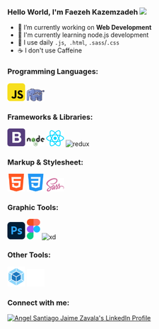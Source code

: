 ### Hello World, I'm Faezeh Kazemzadeh  <img width="60px" src="https://raw.githubusercontent.com/iampavangandhi/iampavangandhi/master/gifs/Hi.gif">


- 🔭 I’m currently working on **Web Development**
- 🌱 I'm currently learning node.js development
- 🤔 I use daily `.js`,` .html`, `.sass`/`.css`
- ☕ I don't use Caffeine


<h3 align="left">Programming Languages:</h3>  
<p align="left"> 
<img src="https://raw.githubusercontent.com/pkkulhari/pkkulhari/master/icons/js.svg" width="40"/>
<img src="https://raw.githubusercontent.com/pkkulhari/pkkulhari/master/icons/php.svg" width="40"/>
</p>
<h3 align="left">Frameworks & Libraries:</h3>  
<p align="left"> 
    <img src="https://raw.githubusercontent.com/pkkulhari/pkkulhari/master/icons/bootstrap.svg" width="40"/>
    <img src="https://raw.githubusercontent.com/pkkulhari/pkkulhari/master/icons/nodejs.svg" width="40"/>
    <img src="https://raw.githubusercontent.com/pkkulhari/pkkulhari/master/icons/react.svg" width="40"/>
    <img src="https://img.shields.io/badge/redux-764ABC.svg?style=for-the-badge&logo=redux&logoColor=white" alt="redux"/> 
</p>


<h3 align="left">Markup & Stylesheet:</h3> 
<p align="left"> 
 <img src="https://raw.githubusercontent.com/pkkulhari/pkkulhari/master/icons/html.svg" width="40"/>
 <img src="https://raw.githubusercontent.com/pkkulhari/pkkulhari/master/icons/css.svg" width="40"/>
 <img src="https://raw.githubusercontent.com/pkkulhari/pkkulhari/master/icons/sass.svg" width="40"/>
</p>

<!--<h3 align="left">DataBase:</h3>  
<p align="left"> 
<img src="https://devicons.github.io/devicon/devicon.git/icons/mysql/mysql-original-wordmark.svg" alt="mysql" width="30" height="30"/>
</p>-->


<h3 align="left">Graphic Tools:</h3>  
<p align="left"> 
<img src="https://raw.githubusercontent.com/pkkulhari/pkkulhari/master/icons/photoshop.svg" width="40"/>
<img src="https://raw.githubusercontent.com/pkkulhari/pkkulhari/master/icons/figma.svg" width="30"/>
<img src="https://cdn.worldvectorlogo.com/logos/adobe-xd.svg" alt="xd" width="30" height="30"/>
</p>

<h3 align="left">Other Tools:</h3>  
<p align="left"> 
      <a><img src="https://raw.githubusercontent.com/pkkulhari/pkkulhari/master/icons/webpack.svg" width="40"/></a>
      <a><img src="https://raw.githubusercontent.com/pkkulhari/pkkulhari/master/icons/git.svg" width="40"/></a>
      </p>
      
      
      
      
<h3 align="left">Connect with me:</h3>  
<p align="left"> 
<a href="https://linkedin.com/in/faezeh-kazemzadeh-44072b194" target="blank"><img src="https://www.vectorlogo.zone/logos/linkedin/linkedin-icon.svg" alt="Angel Santiago Jaime Zavala's LinkedIn Profile" height="40" width="40"></a>
<!--<a href="https://instagram.com/" target="blank"><img align="center" src="https://cdn.jsdelivr.net/npm/simple-icons@3.0.1/icons/instagram.svg" alt="__shaanalam__" height="30" width="40" /></a>  -->
</p>
